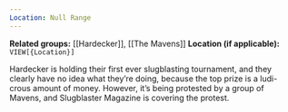 ```yaml
---
Location: Null Range
---
```

**Related groups:** [[Hardecker]], [[The Mavens]]
**Location (if applicable):** `VIEW[{Location}]`

Hardecker is holding their first ever slugblasting tournament, and they clearly have no idea what they’re doing, because the top prize is a ludi- crous amount of money. However, it’s being protested by a group of Mavens, and Slugblaster Magazine is covering the protest.